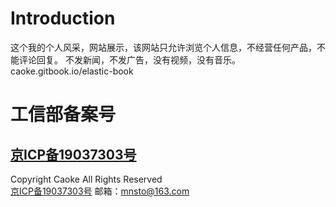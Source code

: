 # Introduction

这个我的个人风采，网站展示，该网站只允许浏览个人信息，不经营任何产品，不能评论回复。
不发新闻，不发广告，没有视频，没有音乐。
caoke.gitbook.io/elastic-book


# 工信部备案号
## [京ICP备19037303号](http://www.miit.gov.cn/)

Copyright Caoke  All Rights Reserved <br/>
[京ICP备19037303号](http://beian.miit.gov.cn/state/outPortal/loginPortal.action)    邮箱：mnsto@163.com<br/>